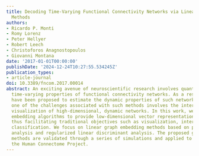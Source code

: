 ```yaml
---
title: Decoding Time-Varying Functional Connectivity Networks via Linear Graph Embedding
  Methods
authors:
- Ricardo P. Monti
- Romy Lorenz
- Peter Hellyer
- Robert Leech
- Christoforos Anagnostopoulos
- Giovanni Montana
date: '2017-01-01T00:00:00'
publishDate: '2024-12-24T10:27:55.534245Z'
publication_types:
- article-journal
doi: 10.3389/fncom.2017.00014
abstract: An exciting avenue of neuroscientific research involves quantifying the
  time-varying properties of functional connectivity networks. As a result, many methods
  have been proposed to estimate the dynamic properties of such networks. However,
  one of the challenges associated with such methods involves the interpretation and
  visualization of high-dimensional, dynamic networks. In this work, we employ graph
  embedding algorithms to provide low-dimensional vector representations of networks,
  thus facilitating traditional objectives such as visualization, interpretation and
  classification. We focus on linear graph embedding methods based on principal component
  analysis and regularized linear discriminant analysis. The proposed graph embedding
  methods are validated through a series of simulations and applied to fMRI data from
  the Human Connectome Project.
---
```

